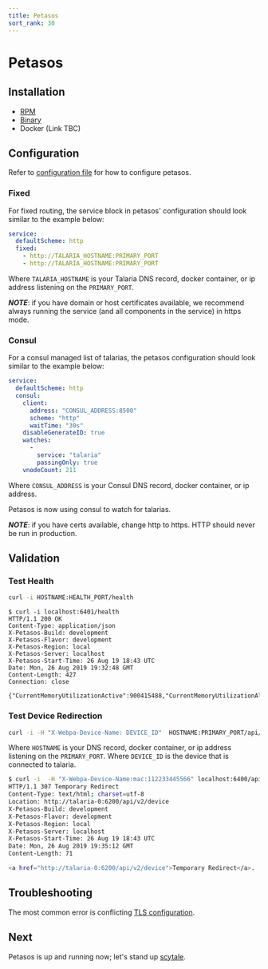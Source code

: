 ```yaml
---
title: Petasos
sort_rank: 30
---
```


# Petasos

## Installation
-   [RPM](https://xmidt.io/download/#petasos)
-   [Binary](https://xmidt.io/download/#petasos)
-   Docker (Link TBC)

## Configuration
Refer to [configuration file](https://github.com/xmidt-org/petasos/blob/master/petasos.yaml)
for how to configure petasos.

### Fixed
For fixed routing, the service block in petasos' configuration should look similar to the example below:

```yaml
service:
  defaultScheme: http
  fixed:
    - http://TALARIA_HOSTNAME:PRIMARY_PORT
    - http://TALARIA_HOSTNAME:PRIMARY_PORT
```
Where `TALARIA_HOSTNAME` is your Talaria DNS record, docker container, or ip address listening on the
`PRIMARY_PORT`.

_**NOTE**_: if you have domain or host certificates available, we recommend
always running the service (and all components in the service) in https mode.


### Consul
For a consul managed list of talarias, the petasos configuration should look similar to the example below:

```yaml
service:
  defaultScheme: http
  consul:
    client:
      address: "CONSUL_ADDRESS:8500"
      scheme: "http"
      waitTime: "30s"
    disableGenerateID: true
    watches:
      -
        service: "talaria"
        passingOnly: true
    vnodeCount: 211
```
Where `CONSUL_ADDRESS` is your Consul DNS record, docker container, or ip address.

Petasos is now using consul to watch for talarias.

_**NOTE**_: if you have certs available, change http to https. HTTP should never
be run in production.

## Validation
### Test Health
```bash
curl -i HOSTNAME:HEALTH_PORT/health
```


```
$ curl -i localhost:6401/health
HTTP/1.1 200 OK
Content-Type: application/json
X-Petasos-Build: development
X-Petasos-Flavor: development
X-Petasos-Region: local
X-Petasos-Server: localhost
X-Petasos-Start-Time: 26 Aug 19 18:43 UTC
Date: Mon, 26 Aug 2019 19:32:48 GMT
Content-Length: 427
Connection: close

{"CurrentMemoryUtilizationActive":900415488,"CurrentMemoryUtilizationAlloc":3725928,"CurrentMemoryUtilizationHeapSys":66224128,"MaxMemoryUtilizationActive":946319360,"MaxMemoryUtilizationAlloc":3814840,"MaxMemoryUtilizationHeapSys":66322432,"PayloadsOverHundred":0,"PayloadsOverTenThousand":0,"PayloadsOverThousand":0,"PayloadsOverZero":0,"TotalRequestsDenied":0,"TotalRequestsReceived":0,"TotalRequestsSuccessfullyServiced":0}
```

### Test Device Redirection
```bash
curl -i -H "X-Webpa-Device-Name: DEVICE_ID"  HOSTNAME:PRIMARY_PORT/api/v2/device
```
Where `HOSTNAME` is your DNS record, docker container, or ip address listening on the
`PRIMARY_PORT`. Where `DEVICE_ID` is the device that is connected to talaria.

```bash
$ curl -i  -H "X-Webpa-Device-Name:mac:112233445566" localhost:6400/api/v2/device
HTTP/1.1 307 Temporary Redirect
Content-Type: text/html; charset=utf-8
Location: http://talaria-0:6200/api/v2/device
X-Petasos-Build: development
X-Petasos-Flavor: development
X-Petasos-Region: local
X-Petasos-Server: localhost
X-Petasos-Start-Time: 26 Aug 19 18:43 UTC
Date: Mon, 26 Aug 2019 19:35:12 GMT
Content-Length: 71

<a href="http://talaria-0:6200/api/v2/device">Temporary Redirect</a>.
```

## Troubleshooting
The most common error is conflicting [TLS configuration](/docs/operating/troubleshooting/#device-is-not-showing-up-in-cluster-talaria).


## Next
Petasos is up and running now; let's stand up [scytale](/docs/operating/scytale).
